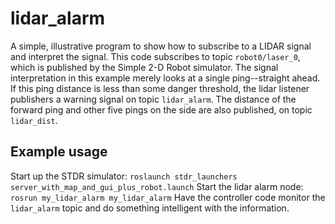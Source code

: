# lidar_alarm

A simple, illustrative program to show how to subscribe to a LIDAR signal and interpret the signal.
This code subscribes to topic `robot0/laser_0`, which is published by the Simple 2-D Robot simulator.
The signal interpretation in this example merely looks at a single ping--straight ahead.  If this
ping distance is less than some danger threshold, the lidar listener publishers a warning signal on
topic `lidar_alarm`.  The distance of the forward ping and other five pings on the side are also published, on topic `lidar_dist`.

## Example usage
Start up the STDR simulator:
`roslaunch stdr_launchers server_with_map_and_gui_plus_robot.launch`
Start the lidar alarm node:
 `rosrun my_lidar_alarm my_lidar_alarm`
 Have the controller code monitor the `lidar_alarm` topic and do something intelligent with the information.

    
